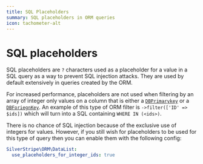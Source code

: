 ```yaml
---
title: SQL Placeholders
summary: SQL placeholders in ORM queries
icon: tachometer-alt
---
```


# SQL placeholders

SQL placeholders are `?` characters used as a placeholder for a value in a SQL query as a way to prevent SQL injection attacks. They are used by default extensively in queries created by the ORM.

For increased performance, placeholders are not used when filtering by an array of integer only values on a column that is either a [`DBPrimarykey`](api:SilverStripe\ORM\FieldType\DBPrimaryKey) or a [`DBForiegnKey`](api:SilverStripe\ORM\FieldType\DBForiegnKey). An example of this type of ORM filter is `->filter(['ID' => $ids])` which will turn into a SQL containing `WHERE IN (<ids>)`.

There is no chance of SQL injection because of the exclusive use of integers for values. However, if you still wish for placeholders to be used for this type of query then you can enable them with the following config:

```yml
SilverStripe\ORM\DataList:
  use_placeholders_for_integer_ids: true
```
